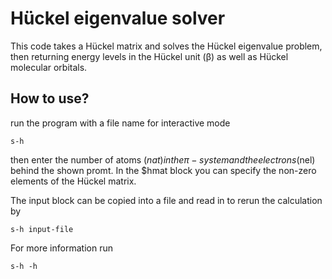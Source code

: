 # Hückel eigenvalue solver
This code takes a Hückel matrix and solves the Hückel
eigenvalue problem, then returning energy levels in
the Hückel unit (β) as well as Hückel molecular orbitals.

## How to use?

run the program with a file name for interactive mode

    s-h

then enter the number of atoms ($nat) in the π-system and the
electrons ($nel) behind the shown promt. In the $hmat block you can
specify the non-zero elements of the Hückel matrix.

The input block can be copied into a file and read in to rerun the
calculation by

    s-h input-file

For more information run

    s-h -h
